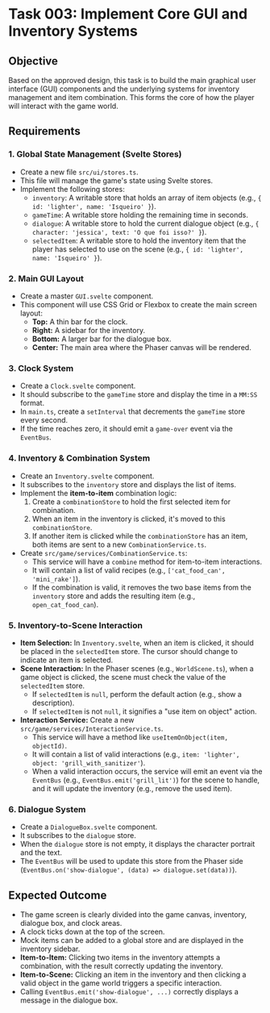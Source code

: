 # Task 003: Implement Core GUI and Inventory Systems

## Objective

Based on the approved design, this task is to build the main graphical user interface (GUI) components and the underlying systems for inventory management and item combination. This forms the core of how the player will interact with the game world.

## Requirements

### 1. Global State Management (Svelte Stores)

-   Create a new file `src/ui/stores.ts`.
-   This file will manage the game's state using Svelte stores.
-   Implement the following stores:
    -   `inventory`: A writable store that holds an array of item objects (e.g., `{ id: 'lighter', name: 'Isqueiro' }`).
    -   `gameTime`: A writable store holding the remaining time in seconds.
    -   `dialogue`: A writable store to hold the current dialogue object (e.g., `{ character: 'jessica', text: 'O que foi isso?' }`).
    -   `selectedItem`: A writable store to hold the inventory item that the player has selected to use on the scene (e.g., `{ id: 'lighter', name: 'Isqueiro' }`).

### 2. Main GUI Layout

-   Create a master `GUI.svelte` component.
-   This component will use CSS Grid or Flexbox to create the main screen layout:
    -   **Top:** A thin bar for the clock.
    -   **Right:** A sidebar for the inventory.
    -   **Bottom:** A larger bar for the dialogue box.
    -   **Center:** The main area where the Phaser canvas will be rendered.

### 3. Clock System

-   Create a `Clock.svelte` component.
-   It should subscribe to the `gameTime` store and display the time in a `MM:SS` format.
-   In `main.ts`, create a `setInterval` that decrements the `gameTime` store every second.
-   If the time reaches zero, it should emit a `game-over` event via the `EventBus`.

### 4. Inventory & Combination System

-   Create an `Inventory.svelte` component.
-   It subscribes to the `inventory` store and displays the list of items.
-   Implement the **item-to-item** combination logic:
    1.  Create a `combinationStore` to hold the first selected item for combination.
    2.  When an item in the inventory is clicked, it's moved to this `combinationStore`.
    3.  If another item is clicked while the `combinationStore` has an item, both items are sent to a new `CombinationService.ts`.
-   Create `src/game/services/CombinationService.ts`:
    -   This service will have a `combine` method for item-to-item interactions.
    -   It will contain a list of valid recipes (e.g., `['cat_food_can', 'mini_rake']`).
    -   If the combination is valid, it removes the two base items from the `inventory` store and adds the resulting item (e.g., `open_cat_food_can`).

### 5. Inventory-to-Scene Interaction

-   **Item Selection:** In `Inventory.svelte`, when an item is clicked, it should be placed in the `selectedItem` store. The cursor should change to indicate an item is selected.
-   **Scene Interaction:** In the Phaser scenes (e.g., `WorldScene.ts`), when a game object is clicked, the scene must check the value of the `selectedItem` store.
    -   If `selectedItem` is `null`, perform the default action (e.g., show a description).
    -   If `selectedItem` is not `null`, it signifies a "use item on object" action.
-   **Interaction Service:** Create a new `src/game/services/InteractionService.ts`.
    -   This service will have a method like `useItemOnObject(item, objectId)`.
    -   It will contain a list of valid interactions (e.g., `item: 'lighter', object: 'grill_with_sanitizer'`).
    -   When a valid interaction occurs, the service will emit an event via the `EventBus` (e.g., `EventBus.emit('grill_lit')`) for the scene to handle, and it will update the inventory (e.g., remove the used item).

### 6. Dialogue System

-   Create a `DialogueBox.svelte` component.
-   It subscribes to the `dialogue` store.
-   When the `dialogue` store is not empty, it displays the character portrait and the text.
-   The `EventBus` will be used to update this store from the Phaser side (`EventBus.on('show-dialogue', (data) => dialogue.set(data))`).

## Expected Outcome

-   The game screen is clearly divided into the game canvas, inventory, dialogue box, and clock areas.
-   A clock ticks down at the top of the screen.
-   Mock items can be added to a global store and are displayed in the inventory sidebar.
-   **Item-to-Item:** Clicking two items in the inventory attempts a combination, with the result correctly updating the inventory.
-   **Item-to-Scene:** Clicking an item in the inventory and then clicking a valid object in the game world triggers a specific interaction.
-   Calling `EventBus.emit('show-dialogue', ...)` correctly displays a message in the dialogue box.
